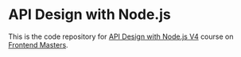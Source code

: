 # API Design with Node.js

This is the code repository for [API Design with Node.js V4](https://hendrixer.github.io/API-design-v4) course on [Frontend Masters](https://frontendmasters.com/).
